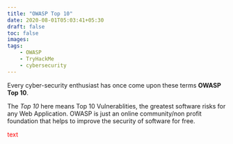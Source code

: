 ```yaml
---
title: "OWASP Top 10"
date: 2020-08-01T05:03:41+05:30
draft: false
toc: false
images:
tags:
    - OWASP 
    - TryHackMe
    - cybersecurity
---
```


Every cyber-security enthusiast has once come upon these terms **OWASP Top 10**. 

The *Top 10* here means Top 10 Vulnerablities, the greatest software risks for any Web Application. OWASP is just an online community/non profit foundation that helps to improve the security of software for free.

<span style="color: red;">text</span>